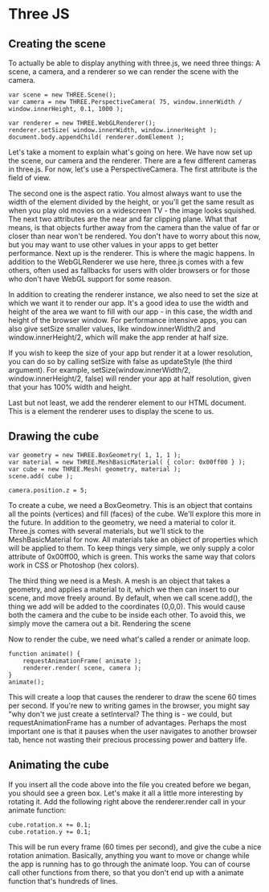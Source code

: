 # Three JS

## Creating the scene

To actually be able to display anything with three.js, we need three things: A scene, a camera, and a renderer so we can render the scene with the camera.

```
var scene = new THREE.Scene();
var camera = new THREE.PerspectiveCamera( 75, window.innerWidth / window.innerHeight, 0.1, 1000 );

var renderer = new THREE.WebGLRenderer();
renderer.setSize( window.innerWidth, window.innerHeight );
document.body.appendChild( renderer.domElement );

```

Let's take a moment to explain what's going on here. We have now set up the scene, our camera and the renderer. There are a few different cameras in three.js. For now, let's use a PerspectiveCamera. The first attribute is the field of view.


The second one is the aspect ratio. You almost always want to use the width of the element divided by the height, or you'll get the same result as when you play old movies on a widescreen TV - the image looks squished.
The next two attributes are the near and far clipping plane. What that means, is that objects further away from the camera than the value of far or closer than near won't be rendered. You don't have to worry about this now, but you may want to use other values in your apps to get better performance.
Next up is the renderer. This is where the magic happens. In addition to the WebGLRenderer we use here, three.js comes with a few others, often used as fallbacks for users with older browsers or for those who don't have WebGL support for some reason.


In addition to creating the renderer instance, we also need to set the size at which we want it to render our app. It's a good idea to use the width and height of the area we want to fill with our app - in this case, the width and height of the browser window. For performance intensive apps, you can also give setSize smaller values, like window.innerWidth/2 and window.innerHeight/2, which will make the app render at half size.


If you wish to keep the size of your app but render it at a lower resolution, you can do so by calling setSize with false as updateStyle (the third argument). For example, setSize(window.innerWidth/2, window.innerHeight/2, false) will render your app at half resolution, given that your <canvas> has 100% width and height.


Last but not least, we add the renderer element to our HTML document. This is a <canvas> element the renderer uses to display the scene to us.

## Drawing the cube

```
var geometry = new THREE.BoxGeometry( 1, 1, 1 );
var material = new THREE.MeshBasicMaterial( { color: 0x00ff00 } );
var cube = new THREE.Mesh( geometry, material );
scene.add( cube );

camera.position.z = 5;

```

To create a cube, we need a BoxGeometry. This is an object that contains all the points (vertices) and fill (faces) of the cube. We'll explore this more in the future.
In addition to the geometry, we need a material to color it. Three.js comes with several materials, but we'll stick to the MeshBasicMaterial for now. All materials take an object of properties which will be applied to them. To keep things very simple, we only supply a color attribute of 0x00ff00, which is green. This works the same way that colors work in CSS or Photoshop (hex colors).


The third thing we need is a Mesh. A mesh is an object that takes a geometry, and applies a material to it, which we then can insert to our scene, and move freely around.
By default, when we call scene.add(), the thing we add will be added to the coordinates (0,0,0). This would cause both the camera and the cube to be inside each other. To avoid this, we simply move the camera out a bit.
Rendering the scene


Now to render the cube, we need what's called a render or animate loop.

```
function animate() {
	requestAnimationFrame( animate );
	renderer.render( scene, camera );
}
animate();

```
This will create a loop that causes the renderer to draw the scene 60 times per second. If you're new to writing games in the browser, you might say "why don't we just create a setInterval? The thing is - we could, but requestAnimationFrame has a number of advantages. Perhaps the most important one is that it pauses when the user navigates to another browser tab, hence not wasting their precious processing power and battery life.



## Animating the cube

If you insert all the code above into the file you created before we began, you should see a green box. Let's make it all a little more interesting by rotating it.
Add the following right above the renderer.render call in your animate function:

```
cube.rotation.x += 0.1;
cube.rotation.y += 0.1;

```

This will be run every frame (60 times per second), and give the cube a nice rotation animation. Basically, anything you want to move or change while the app is running has to go through the animate loop. You can of course call other functions from there, so that you don't end up with a animate function that's hundreds of lines.

